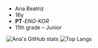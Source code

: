 - Ana Beatriz
- 16y
- **PT**-*ENG-KOR*
- 11th grade – Junior

<!---
anabtzz/anabtzz is a ✨ special ✨ repository because its `README.md` (this file) appears on your GitHub profile.
You can click the Preview link to take a look at your changes.
--->
![Ana's GitHub stats](https://github-readme-stats.vercel.app/api?username=anabtzz&show_icons=true&bg_color=00000000) 
![Top Langs](https://github-readme-stats.vercel.app/api/top-langs/?username=anabtzz&show_icons=true&bg_color=00000000)
